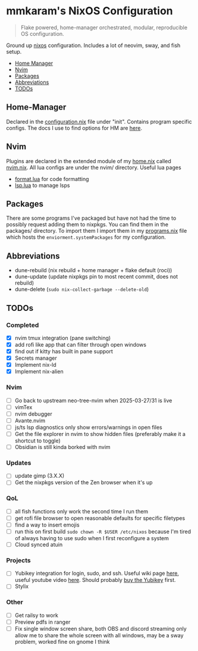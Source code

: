# mmkaram's NixOS Configuration
> Flake powered, home-manager orchestrated, modular, reproducible OS configuration.

Ground up [nixos](https://www.nixos.org) configuration. Includes a lot of neovim, sway, and fish setup.

<!-- TOC -->

- [Home Manager](#Home-Manager)
- [Nvim](#Nvim)
- [Packages](#Packages)
- [Abbreviations](#Abbreviations)
- [TODOs](#TODOs)

<!-- /TOC -->

## Home-Manager

Declared in the [configuration.nix](configuration.nix) file under "init". Contains program specific configs. The docs I use to find options for HM are [here](https://home-manager-options.extranix.com).

## Nvim

Plugins are declared in the extended module of my [home.nix](home.nix) called [nvim.nix](nvim/nvim.nix). All lua configs are under the nvim/ directory.
Useful lua pages
- [format.lua](nvim/format.lua) for code formatting
- [lsp.lua](nvim/lsp.lua) to manage lsps

## Packages

There are some programs I've packaged but have not had the time to possibly request adding them to nixpkgs. You can find them in the packages/ directory. To import them I import them in my [programs.nix](programs.nix) file which hosts the `enviorment.systemPackages` for my configuration.

## Abbreviations
- dune-rebuild (nix rebuild + home manager + flake default (roci))
- dune-update (update nixpkgs pin to most recent commit, does not rebuild)
- dune-delete (`sudo nix-collect-garbage --delete-old`)

## TODOs
### Completed
- [X] nvim tmux integration (pane switching)
- [X] add rofi like app that can filter through open windows
- [X] find out if kitty has built in pane support
- [X] Secrets manager
- [X] Implement nix-ld
- [X] Implement nix-alien
### Nvim
- [ ] Go back to upstream neo-tree-nvim when 2025-03-27/31 is live
- [ ] vimTex
- [ ] nvim debugger
- [ ] Avante.nvim
- [ ] js/ts lsp diagnostics only show errors/warnings in open files
- [ ] Get the file explorer in nvim to show hidden files (preferably make it a shortcut to toggle)
- [ ] Obsidian is still kinda borked with nvim
### Updates
- [ ] update gimp (3.X.X)
- [ ] Get the nixpkgs version of the Zen browser when it's up
### QoL
- [ ] all fish functions only work the second time I run them
- [ ] get rofi file browser to open reasonable defaults for specific filetypes
- [ ] find a way to insert emojis
- [ ] run this on first build `sudo chown -R $USER /etc/nixos` because I'm tired of always having to use sudo when I first reconfigure a system
- [ ] Cloud synced atuin
### Projects
- [ ] Yubikey integration for login, sudo, and ssh. Useful wiki page [here](https://wiki.nixos.org/wiki/Yubikey), useful youtube video [here](https://www.youtube.com/watch?v=3CeXbONjIgE&t=329s&pp=ygUNbml4b3MgeXViaWtleQ%3D%3D). Should probably [buy the Yubikey](https://www.yubico.com/eg/product/yubikey-5-nano/) first.
- [ ] Stylix
### Other
- [ ] Get railsy to work
- [ ] Preview pdfs in ranger
- [ ] Fix single window screen share, both OBS and discord streaming only allow me to share the whole screen with all windows, may be a sway problem, worked fine on gnome I think
